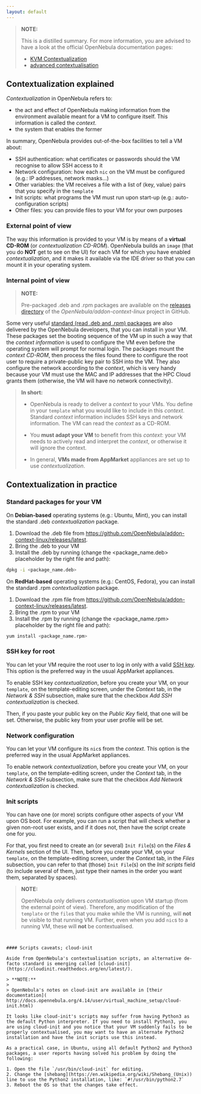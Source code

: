 ```yaml
---
layout: default
---
```

>**NOTE:**
>
>This is a distilled summary. For more information, you are advised to have a look at the official OpenNebula documentation pages:
>
> * [KVM Contextualization](http://docs.opennebula.org/5.2/operation/vm_setup/kvm.html)
> * [advanced contextualisation](http://docs.opennebula.org/5.2/operation/references/template.html#template-context)

## Contextualization explained

_Contextualization_ in OpenNebula refers to:

* the act and effect of OpenNebula making information from the environment available meant for a VM to configure itself. This information is called the _context_.
* the system that enables the former

In summary, OpenNebula provides out-of-the-box facilities to tell a VM about:

* SSH authentication: what certificates or passwords should the VM recognise to allow SSH access to it
* Network configuration: how each `nic` on the VM must be configured (e.g.: IP addresses, network masks...)
* Other variables: the VM receives a file with a list of ⟨key, value⟩ pairs that you specify in the `template`
* Init scripts: what programs the VM must run upon start-up (e.g.: auto-configuration scripts)
* Other files: you can provide files to your VM for your own purposes

### External point of view
The way this information is provided to your VM is by means of a **virtual CD-ROM** (or _contextualization CD-ROM_). OpenNebula builds an `image` (that you do **NOT** get to see on the UI) for each VM for which you have enabled _contextualization_, and it makes it available via the IDE driver so that you can mount it in your operating system. 

### Internal point of view


>**NOTE:**
>
>Pre-packaged .deb and .rpm packages are available on the [releases directory](https://github.com/OpenNebula/addon-context-linux/releases/) of the _OpenNebula/addon-context-linux_ project in GitHub.

Some very useful [standard (read .deb and .rpm) packages](https://github.com/OpenNebula/addon-context-linux) are also delivered by the OpenNebula developers, that you can install in your VM. These packages set the booting sequence of the VM up in such a way that the _context information_ is used to configure the VM even before the operating system will prompt for normal login. The packages mount the _context CD-ROM_, then process the files found there to configure the root user to require a private-public key pair to SSH into the VM. They also configure the network according to the _context_, which is very handy because your VM must use the MAC and IP addresses that the HPC Cloud grants them (otherwise, the VM will have no network connectivity).

>**In short:**
>
>* OpenNebula is ready to deliver a _context_ to your VMs. You define in your `template` what you would like to include in this _context_. Standard _context_ information includes SSH keys and network information. The VM can read the _context_ as a CD-ROM.
>
>* You **must adapt your VM** to benefit from this _context_: your VM needs to actively read and interpret the _context_, or otherwise it will ignore the context. 
>
>* In general, **VMs made from AppMarket** appliances are set up to use _contextualization_.

## Contextualization in practice

### Standard packages for your VM

On **Debian-based** operating systems (e.g.: Ubuntu, Mint), you can install the standard .deb _contextualization_ package. 

1. Download the .deb file from https://github.com/OpenNebula/addon-context-linux/releases/latest.
1. Bring the .deb to your VM
1. Install the .deb by running (change the <package_name.deb> placeholder by the right file and path):

```bash
dpkg -i <package_name.deb>
```

On **RedHat-based** operating systems (e.g.: CentOS, Fedora), you can install the standard .rpm _contextualization_ package.

1. Download the .rpm file from https://github.com/OpenNebula/addon-context-linux/releases/latest.
1. Bring the .rpm to your VM
1. Install the .rpm by running (change the <package_name.rpm> placeholder by the right file and path):

```bash
yum install <package_name.rpm>
```

### SSH key for root
You can let your VM require the root user to log in only with a valid [SSH key](https://en.wikipedia.org/wiki/Secure_Shell#Key_management). This option is the preferred way in the usual AppMarket appliances.

To enable SSH key _contextualization_, before you create your VM, on your `template`, on the template-editing screen, under the _Context_ tab, in the _Network & SSH_ subsection, make sure that the checkbox _Add SSH contextualization_ is checked.

Then, if you paste your public key on the _Public Key_ field, that one will be set. Otherwise, the public key from your user profile will be set.

### Network configuration
You can let your VM configure its `nic`s from the _context_. This option is the preferred way in the usual AppMarket appliances.

To enable network _contextualization_, before you create your VM, on your `template`, on the template-editing screen, under the _Context_ tab, in the _Network & SSH_ subsection, make sure that the checkbox _Add Network contextualization_ is checked.

### Init scripts
You can have one (or more) scripts configure other aspects of your VM upon OS boot. For example, you can run a script that will check whether a given non-root user exists, and if it does not, then have the script create one for you.

For that, you first need to create an (or several) `Init File`(s) on the _Files & Kernels_ section of the UI. Then, before you create your VM, on your `template`, on the template-editing screen, under the _Context_ tab, in the _Files_ subsection, you can refer to that (those) `Init File`(s) on the _Init scripts_ field (to include several of them, just type their names in the order you want them, separated by spaces).

>**NOTE:**
>
>OpenNebula only delivers _contextualisation_ upon VM startup (from the external point of view). Therefore, any modification of the `template` or the `file`s that you make while the VM is running, will **not** be visible to that running VM. Further, even when you add `nic`s to a running VM, these will **not** be contextualised.

```TODO MB: not in 5.2 / 5.02 documentation of openNebula


#### Scripts caveats; cloud-init

Aside from OpenNebula's contextualisation scripts, an alternative de-facto standard is emerging called [cloud-init](https://cloudinit.readthedocs.org/en/latest/). 

> **NOTE:**
>
> OpenNebula's notes on cloud-init are available in [their documentation](  http://docs.opennebula.org/4.14/user/virtual_machine_setup/cloud-init.html)

It looks like cloud-init's scripts may suffer from having Python3 as the default Python interpreter. If you need to install Python3, you are using cloud-init and you notice that your VM suddenly fails to be properly contextualised, you may want to have an alternate Python2 installation and have the init scripts use this instead.

As a practical case, in Ubuntu, using all default Python2 and Python3 packages, a user reports having solved his problem by doing the following:

1. Open the file `/usr/bin/cloud-init` for editing.
2. Change the [shebang](https://en.wikipedia.org/wiki/Shebang_(Unix)) line to use the Python2 installation, like: `#!/usr/bin/python2.7`
3. Reboot the OS so that the changes take effect.
```
